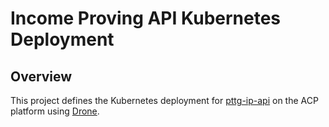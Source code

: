 Income Proving API Kubernetes Deployment
=

## Overview

This project defines the Kubernetes deployment for [pttg-ip-api] on the ACP platform using [Drone].


[pttg-ip-api]:                    https://github.com/UKHomeOffice/pttg-ip-api
[Drone]:                            https://drone.acp.homeoffice.gov.uk/UKHomeOffice/pttg-ip-fm-ui

